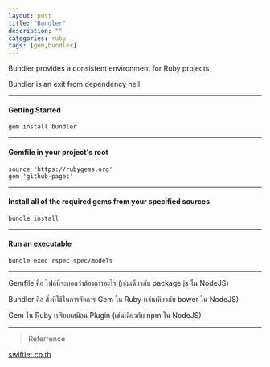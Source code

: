 ```yaml
---
layout: post
title: "Bundler"
description: ""
categories: ruby
tags: [gem,bundler]
---
```


Bundler provides a consistent environment for Ruby projects

Bundler is an exit from dependency hell

---

#### Getting Started

~~~
gem install bundler
~~~

---

#### Gemfile in your project's root

~~~
source 'https://rubygems.org'
gem 'github-pages'
~~~

---

#### Install all of the required gems from your specified sources

~~~
bundle install
~~~

---

#### Run an executable
~~~
bundle exec rspec spec/models
~~~

---

Gemfile คือ ไฟล์ที่จะบอกว่าต้องการอะไร (เช่นเดียวกับ package.js ใน NodeJS)

Bundler คือ สิ่งที่ใช้ในการจัดการ Gem ใน Ruby (เช่นเดียวกับ bower ใน NodeJS)

Gem ใน Ruby เปรียบเสมือน Plugin (เช่นเดียวกับ npm ใน NodeJS)


---

>Referrence

  [swiftlet.co.th](https://swiftlet.co.th/gem_bundler/)
